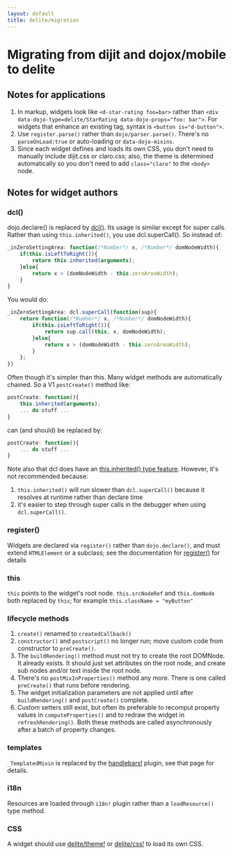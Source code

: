 ```yaml
---
layout: default
title: delite/migration
---
```


# Migrating from dijit and dojox/mobile to delite

## Notes for applications

1. In markup, widgets look like `<d-star-rating foo=bar>` rather than
	`<div data-dojo-type=delite/StarRating data-dojo-props="foo: bar">`.
	For widgets that enhance an existing tag, syntax is `<button is="d-button">`.
2. Use `register.parse()` rather than `dojo/parser.parse()`.  There's no `parseOnLoad:true` or auto-loading
	or `data-dojo-mixins`.
3. Since each widget defines and loads its own CSS, you don't need to manually include dijit.css or claro.css;
   also, the theme is determined automatically so you don't need to add `class="claro"` to the `<body>` node.

## Notes for widget authors

### dcl()

dojo.declare() is replaced by [dcl()](http://www.dcljs.org/).   Its usage is similar except for super calls.
Rather than using `this.inherited()`, you use dcl.superCall().   So instead of:

```js
_inZeroSettingArea: function(/*Number*/ x, /*Number*/ domNodeWidth){
	if(this.isLeftToRight()){
		return this.inherited(arguments);
	}else{
		return x > (domNodeWidth - this.zeroAreaWidth);
	}
}
```

You would do:

```js
_inZeroSettingArea: dcl.superCall(function(sup){
	return function(/*Number*/ x, /*Number*/ domNodeWidth){
		if(this.isLeftToRight()){
			return sup.call(this, x, domNodeWidth);
		}else{
			return x > (domNodeWidth - this.zeroAreaWidth);
		}
	};
})
```

Often though it's simpler than this.   Many widget methods are automatically chained.  So a V1 `postCreate()`
method like:

```js
postCreate: function(){
    this.inherited(arguments);
    ... do stuff ...
}
```

can (and should) be replaced by:

```js
postCreate: function(){
    ... do stuff ...
}
```

Note also that dcl does have an [this.inherited() type feature](http://www.dcljs.org/docs/inherited_js/).
However, it's not recommended because:

1. `this.inherited()` will run slower than `dcl.superCall()` because it resolves
   at runtime rather than declare time
2. it's easier to step through super calls in the debugger when using `dcl.superCall()`.

### register()

Widgets are declared via `register()` rather than `dojo.declare()`, and must extend `HTMLElement` or a subclass;
   see the documentation for [register()](register.html) for details

### this

`this` points to the widget's root node.
`this.srcNodeRef` and `this.domNode` both replaced by `this`; for example `this.className = "myButton"`

### lifecycle methods

1. `create()` renamed to `createdCallback()`
2. `constructor()` and `postscript()` no longer run; move custom code from constructor
	to `preCreate()`.
3. The `buildRendering()` method must not try to create the root DOMNode.  It already exists.
   It should just set attributes on the root node, and create sub nodes and/or text inside the root node.
4. There's no `postMixInProperties()` method any more.   There is one called `preCreate()` that
   runs before rendering.
5. The widget initialization parameters are not applied until after `buildRendering()` and `postCreate()` complete.
6. Custom setters still exist, but often its preferable to recomput property values in `computeProperties()` and
   to redraw the widget in `refreshRendering()`.  Both these methods are called asynchronously after a batch of
   property changes.

### templates

`_TemplatedMixin` is replaced by the [handlebars!](handlebars.html) plugin, see that page for details.

### i18n

Resources are loaded through `i18n!` plugin rather than a `loadResource()` type method.

### CSS
A widget should use [delite/theme!](load.html) or [delite/css!](css.html) to load its own CSS.

